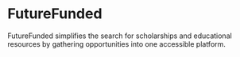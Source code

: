 # FutureFunded
FutureFunded simplifies the search for scholarships and educational resources by gathering opportunities into one accessible platform.
